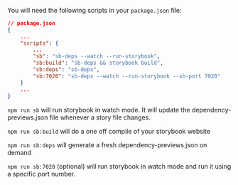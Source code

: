 You will need the following scripts in your `package.json` file:

```json
// package.json
{
	...
	"scripts": {
		...
		"sb": "sb-deps --watch --run-storybook",
		"sb:build": "sb-deps && storybook build",
		"sb:deps": "sb-deps",
		"sb:7020": "sb-deps --watch --run-storybook --sb-port 7020"
	}
	...
}
```

`npm run sb` will run storybook in watch mode. It will update the dependency-previews.json file whenever a story file changes.

`npm run sb:build` will do a one off compile of your storybook website

`npm run sb:deps` will generate a fresh dependency-previews.json on demand

`npm run sb:7020` (optional) will run storybook in watch mode and run it using a specific port number.
